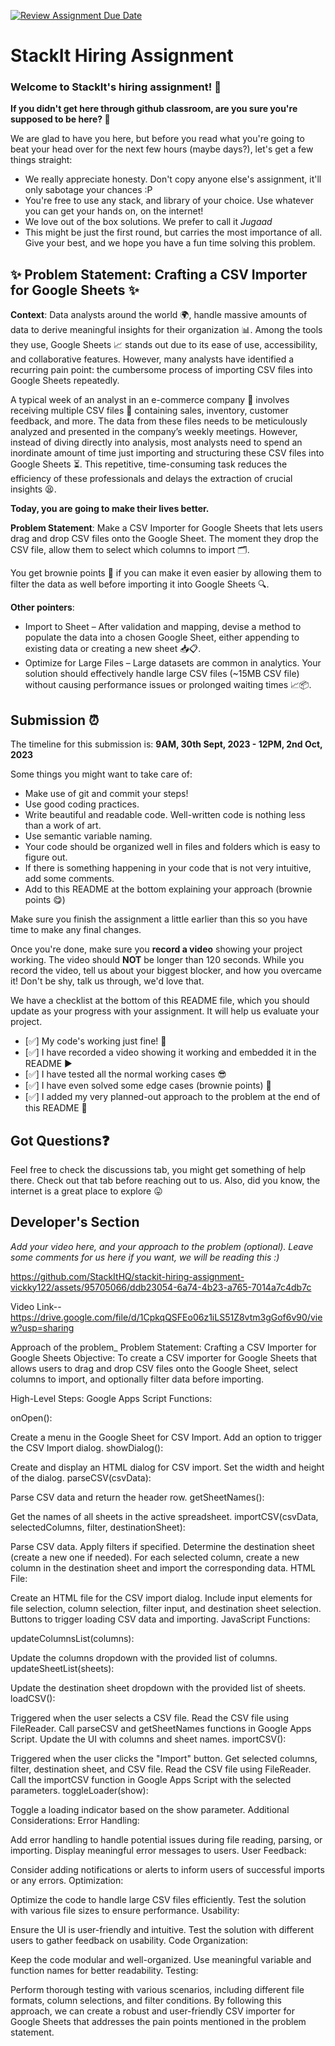 [![Review Assignment Due Date](https://classroom.github.com/assets/deadline-readme-button-24ddc0f5d75046c5622901739e7c5dd533143b0c8e959d652212380cedb1ea36.svg)](https://classroom.github.com/a/_IojtdoU)
# StackIt Hiring Assignment

### Welcome to StackIt's hiring assignment! 🚀

**If you didn't get here through github classroom, are you sure you're supposed to be here? 🤨**


We are glad to have you here, but before you read what you're going to beat your head over for the next few hours (maybe days?), let's get a few things straight:
- We really appreciate honesty. Don't copy anyone else's assignment, it'll only sabotage your chances :P
- You're free to use any stack, and library of your choice. Use whatever you can get your hands on, on the internet!
- We love out of the box solutions. We prefer to call it *Jugaad* 
- This might be just the first round, but carries the most importance of all. Give your best, and we hope you have a fun time solving this problem.

## ✨ **Problem Statement: Crafting a CSV Importer for Google Sheets** ✨

**Context**:
Data analysts around the world 🌍, handle massive amounts of data to derive meaningful insights for their organization 📊. Among the tools they use, Google Sheets 📈 stands out due to its ease of use, accessibility, and collaborative features. However, many analysts have identified a recurring pain point: the cumbersome process of importing CSV files into Google Sheets repeatedly.

A typical week of an analyst in an e-commerce company 🛒 involves receiving multiple CSV files 📁 containing sales, inventory, customer feedback, and more. The data from these files needs to be meticulously analyzed and presented in the company’s weekly meetings. However, instead of diving directly into analysis, most analysts need to spend an inordinate amount of time just importing and structuring these CSV files into Google Sheets ⏳. This repetitive, time-consuming task reduces the efficiency of these professionals and delays the extraction of crucial insights 😫.

**Today, you are going to make their lives better.**

**Problem Statement**:
Make a CSV Importer for Google Sheets that lets users drag and drop CSV files onto the Google Sheet. The moment they drop the CSV file, allow them to select which columns to import 🗂️.

You get brownie points 🍪 if you can make it even easier by allowing them to filter the data as well before importing it into Google Sheets 🔍.

**Other pointers**:
- Import to Sheet – After validation and mapping, devise a method to populate the data into a chosen Google Sheet, either appending to existing data or creating a new sheet 📥📋.
- Optimize for Large Files – Large datasets are common in analytics. Your solution should effectively handle large CSV files (~15MB CSV file) without causing performance issues or prolonged waiting times 📈📦.

## Submission ⏰
The timeline for this submission is: **9AM, 30th Sept, 2023 - 12PM, 2nd Oct, 2023**

Some things you might want to take care of:
- Make use of git and commit your steps!
- Use good coding practices.
- Write beautiful and readable code. Well-written code is nothing less than a work of art.
- Use semantic variable naming.
- Your code should be organized well in files and folders which is easy to figure out.
- If there is something happening in your code that is not very intuitive, add some comments.
- Add to this README at the bottom explaining your approach (brownie points 😋)

Make sure you finish the assignment a little earlier than this so you have time to make any final changes.

Once you're done, make sure you **record a video** showing your project working. The video should **NOT** be longer than 120 seconds. While you record the video, tell us about your biggest blocker, and how you overcame it! Don't be shy, talk us through, we'd love that.

We have a checklist at the bottom of this README file, which you should update as your progress with your assignment. It will help us evaluate your project.

- [✅] My code's working just fine! 🥳
- [✅] I have recorded a video showing it working and embedded it in the README ▶️
- [✅] I have tested all the normal working cases 😎
- [✅] I have even solved some edge cases (brownie points) 💪
- [✅] I added my very planned-out approach to the problem at the end of this README 📜

## Got Questions❓
Feel free to check the discussions tab, you might get something of help there. Check out that tab before reaching out to us. Also, did you know, the internet is a great place to explore 😛

## Developer's Section
*Add your video here, and your approach to the problem (optional). Leave some comments for us here if you want, we will be reading this :)*

https://github.com/StackItHQ/stackit-hiring-assignment-vickky122/assets/95705066/ddb23054-6a74-4b23-a765-7014a7c4db7c

Video Link-- https://drive.google.com/file/d/1CpkqQSFEo06z1iLS51Z8vtm3gGof6v90/view?usp=sharing


Approach of the problem_
Problem Statement: Crafting a CSV Importer for Google Sheets
Objective:
To create a CSV importer for Google Sheets that allows users to drag and drop CSV files onto the Google Sheet, select columns to import, and optionally filter data before importing.

High-Level Steps:
Google Apps Script Functions:

onOpen():

Create a menu in the Google Sheet for CSV Import.
Add an option to trigger the CSV Import dialog.
showDialog():

Create and display an HTML dialog for CSV import.
Set the width and height of the dialog.
parseCSV(csvData):

Parse CSV data and return the header row.
getSheetNames():

Get the names of all sheets in the active spreadsheet.
importCSV(csvData, selectedColumns, filter, destinationSheet):

Parse CSV data.
Apply filters if specified.
Determine the destination sheet (create a new one if needed).
For each selected column, create a new column in the destination sheet and import the corresponding data.
HTML File:

Create an HTML file for the CSV import dialog.
Include input elements for file selection, column selection, filter input, and destination sheet selection.
Buttons to trigger loading CSV data and importing.
JavaScript Functions:

updateColumnsList(columns):

Update the columns dropdown with the provided list of columns.
updateSheetList(sheets):

Update the destination sheet dropdown with the provided list of sheets.
loadCSV():

Triggered when the user selects a CSV file.
Read the CSV file using FileReader.
Call parseCSV and getSheetNames functions in Google Apps Script.
Update the UI with columns and sheet names.
importCSV():

Triggered when the user clicks the "Import" button.
Get selected columns, filter, destination sheet, and CSV file.
Read the CSV file using FileReader.
Call the importCSV function in Google Apps Script with the selected parameters.
toggleLoader(show):

Toggle a loading indicator based on the show parameter.
Additional Considerations:
Error Handling:

Add error handling to handle potential issues during file reading, parsing, or importing.
Display meaningful error messages to users.
User Feedback:

Consider adding notifications or alerts to inform users of successful imports or any errors.
Optimization:

Optimize the code to handle large CSV files efficiently.
Test the solution with various file sizes to ensure performance.
Usability:

Ensure the UI is user-friendly and intuitive.
Test the solution with different users to gather feedback on usability.
Code Organization:

Keep the code modular and well-organized.
Use meaningful variable and function names for better readability.
Testing:

Perform thorough testing with various scenarios, including different file formats, column selections, and filter conditions.
By following this approach, we can create a robust and user-friendly CSV importer for Google Sheets that addresses the pain points mentioned in the problem statement.
